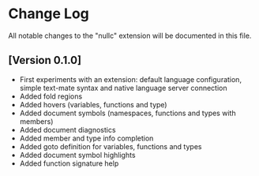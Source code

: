 # Change Log
All notable changes to the "nullc" extension will be documented in this file.

## [Version 0.1.0]
- First experiments with an extension: default language configuration, simple text-mate syntax and native language server connection
- Added fold regions
- Added hovers (variables, functions and type)
- Added document symbols (namespaces, functions and types with members)
- Added document diagnostics
- Added member and type info completion
- Added goto definition for variables, functions and types
- Added document symbol highlights
- Added function signature help
